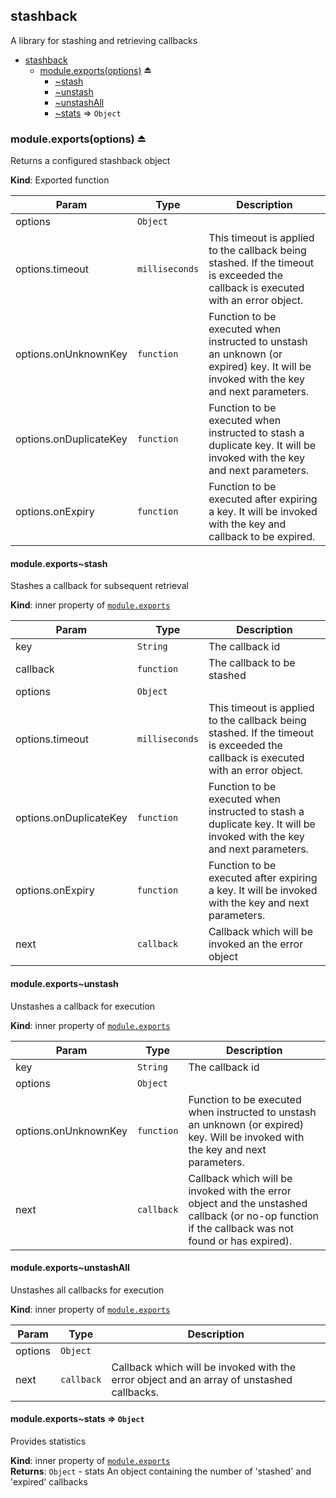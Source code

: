 <a name="module_stashback"></a>

## stashback

A library for stashing and retrieving callbacks

- [stashback](#module_stashback)
  - [module.exports(options)](#exp_module_stashback--module.exports) ⏏
    - [~stash](#module_stashback--module.exports..stash)
    - [~unstash](#module_stashback--module.exports..unstash)
    - [~unstashAll](#module_stashback--module.exports..unstashAll)
    - [~stats](#module_stashback--module.exports..stats) ⇒ <code>Object</code>

<a name="exp_module_stashback--module.exports"></a>

### module.exports(options) ⏏

Returns a configured stashback object

**Kind**: Exported function

| Param                  | Type                      | Description                                                                                                                          |
| ---------------------- | ------------------------- | ------------------------------------------------------------------------------------------------------------------------------------ |
| options                | <code>Object</code>       |                                                                                                                                      |
| options.timeout        | <code>milliseconds</code> | This timeout is applied to the callback being stashed. If the timeout is exceeded the callback is executed with an error object.     |
| options.onUnknownKey   | <code>function</code>     | Function to be executed when instructed to unstash an unknown (or expired) key. It will be invoked with the key and next parameters. |
| options.onDuplicateKey | <code>function</code>     | Function to be executed when instructed to stash a duplicate key. It will be invoked with the key and next parameters.               |
| options.onExpiry       | <code>function</code>     | Function to be executed after expiring a key. It will be invoked with the key and callback to be expired.                            |

<a name="module_stashback--module.exports..stash"></a>

#### module.exports~stash

Stashes a callback for subsequent retrieval

**Kind**: inner property of [<code>module.exports</code>](#exp_module_stashback--module.exports)

| Param                  | Type                      | Description                                                                                                                      |
| ---------------------- | ------------------------- | -------------------------------------------------------------------------------------------------------------------------------- |
| key                    | <code>String</code>       | The callback id                                                                                                                  |
| callback               | <code>function</code>     | The callback to be stashed                                                                                                       |
| options                | <code>Object</code>       |                                                                                                                                  |
| options.timeout        | <code>milliseconds</code> | This timeout is applied to the callback being stashed. If the timeout is exceeded the callback is executed with an error object. |
| options.onDuplicateKey | <code>function</code>     | Function to be executed when instructed to stash a duplicate key. It will be invoked with the key and next parameters.           |
| options.onExpiry       | <code>function</code>     | Function to be executed after expiring a key. It will be invoked with the key and next parameters.                               |
| next                   | <code>callback</code>     | Callback which will be invoked an the error object                                                                               |

<a name="module_stashback--module.exports..unstash"></a>

#### module.exports~unstash

Unstashes a callback for execution

**Kind**: inner property of [<code>module.exports</code>](#exp_module_stashback--module.exports)

| Param                | Type                  | Description                                                                                                                                       |
| -------------------- | --------------------- | ------------------------------------------------------------------------------------------------------------------------------------------------- |
| key                  | <code>String</code>   | The callback id                                                                                                                                   |
| options              | <code>Object</code>   |                                                                                                                                                   |
| options.onUnknownKey | <code>function</code> | Function to be executed when instructed to unstash an unknown (or expired) key. Will be invoked with the key and next parameters.                 |
| next                 | <code>callback</code> | Callback which will be invoked with the error object and the unstashed callback (or no-op function if the callback was not found or has expired). |

<a name="module_stashback--module.exports..unstashAll"></a>

#### module.exports~unstashAll

Unstashes all callbacks for execution

**Kind**: inner property of [<code>module.exports</code>](#exp_module_stashback--module.exports)

| Param   | Type                  | Description                                                                               |
| ------- | --------------------- | ----------------------------------------------------------------------------------------- |
| options | <code>Object</code>   |                                                                                           |
| next    | <code>callback</code> | Callback which will be invoked with the error object and an array of unstashed callbacks. |

<a name="module_stashback--module.exports..stats"></a>

#### module.exports~stats ⇒ <code>Object</code>

Provides statistics

**Kind**: inner property of [<code>module.exports</code>](#exp_module_stashback--module.exports)  
**Returns**: <code>Object</code> - stats An object containing the number of 'stashed' and 'expired' callbacks
